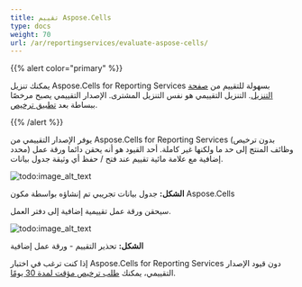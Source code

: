 ```yaml
---
title: تقييم Aspose.Cells
type: docs
weight: 70
url: /ar/reportingservices/evaluate-aspose-cells/
---
```


{{% alert color="primary" %}}

يمكنك تنزيل Aspose.Cells for Reporting Services بسهولة للتقييم من [صفحة التنزيل](https://downloads.aspose.com/cells/reportingservices). التنزيل التقييمي هو نفس التنزيل المشترى. الإصدار التقييمي يصبح مرخصًا ببساطة بعد [تطبيق ترخيص](/cells/ar/reportingservices/licensing/).

{{% /alert %}}

يوفر الإصدار التقييمي من Aspose.Cells for Reporting Services (بدون ترخيص محدد) وظائف المنتج إلى حد ما ولكنها غير كاملة. أحد القيود هو أنه يحقن دائما ورقة عمل إضافية مع علامة مائية تقييم عند فتح / حفظ أي وثيقة جدول بيانات.

![todo:image_alt_text](evaluate-aspose-cells_1.png)

**الشكل:** جدول بيانات تجريبي تم إنشاؤه بواسطة مكون Aspose.Cells

سيحقن ورقة عمل تقييمية إضافية إلى دفتر العمل.

![todo:image_alt_text](evaluate-aspose-cells_2.png)

**الشكل:** تحذير التقييم - ورقة عمل إضافية

إذا كنت ترغب في اختبار Aspose.Cells for Reporting Services دون قيود الإصدار التقييمي، يمكنك [طلب ترخيص مؤقت لمدة 30 يومًا](https://purchase.aspose.com/temporary-license).
